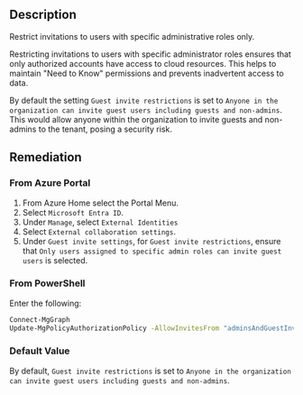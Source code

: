 ## Description

Restrict invitations to users with specific administrative roles only.

Restricting invitations to users with specific administrator roles ensures that only authorized accounts have access to cloud resources. This helps to maintain "Need to Know" permissions and prevents inadvertent access to data.

By default the setting `Guest invite restrictions` is set to `Anyone in the organization can invite guest users including guests and non-admins`. This would allow anyone within the organization to invite guests and non-admins to the tenant, posing a security risk.

## Remediation

### From Azure Portal

1. From Azure Home select the Portal Menu.
2. Select `Microsoft Entra ID`.
3. Under `Manage`, select `External Identities`
4. Select `External collaboration settings`.
5. Under `Guest invite settings`, for `Guest invite restrictions`, ensure that `Only users assigned to specific admin roles can invite guest users` is selected.

### From PowerShell

Enter the following:
```bash
Connect-MgGraph
Update-MgPolicyAuthorizationPolicy -AllowInvitesFrom "adminsAndGuestInviters"
```

### Default Value

By default, `Guest invite restrictions` is set to `Anyone in the organization can invite guest users including guests and non-admins`.
